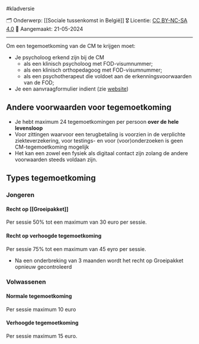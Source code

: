 #kladversie 

🗂️ Onderwerp: [[Sociale tussenkomst in België]]
🎖️ Licentie: [CC BY-NC-SA 4.0](https://creativecommons.org/licenses/by-nc-sa/4.0/)
📅 Aangemaakt: 21-05-2024

---
Om een tegemoetkoming van de CM te krijgen moet:
* Je psycholoog erkend zijn bij de CM
	* als een klinisch psycholoog met FOD-visumnummer;
	* als een klinisch orthopedagoog met FOD-visumnummer;
	* als een psychotherapeut die voldoet aan de erkenningsvoorwaarden van de FOD;
* Je een aanvraagformulier indient (zie [website](https://www.cm.be/nl/zorgverleners/geestelijke-gezondheidszorg/psychologische-zorg#:~:text=Wat%20moet%20je%20doen%3F,%2Dversie%20(2023)%20beschikbaar.))


## Andere voorwaarden voor tegemoetkoming

* Je hebt maximum 24 tegemoetkomingen per persoon **over de hele levensloop**
* Voor zittingen waarvoor een terugbetaling is voorzien in de verplichte ziekteverzekering, voor testings- en voor (voor)onderzoeken is geen CM-tegemoetkoming mogelijk
* Het kan een zowel een fysiek als digitaal contact zijn zolang de andere voorwaarden steeds voldaan zijn.

## Types tegemoetkoming
### Jongeren
#### Recht op [[Groeipakket]]
Per sessie 50% tot een maximum van 30 euro per sessie. 

#### Recht op verhoogde tegemoetkoming
Per sessie 75% tot een maximum van 45 eyro per sessie. 
* Na een onderbreking van 3 maanden wordt het recht op Groeipakket opnieuw gecontroleerd

### Volwassenen
#### Normale tegemoetkoming
Per sessie maximum 10 euro

#### Verhoogde tegemoetkoming
Per sessie maximum 15 euro.








